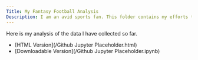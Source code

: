 ```yaml
---
Title: My Fantasy Football Analysis
Description: I am an avid sports fan. This folder contains my efforts to apply what I learn in school torwards one of my biggest hobbies: Fantasy Football.
--- 
```

Here is my analysis of the data I have collected so far.
- [HTML Version](/Github Jupyter Placeholder.html)
- [Downloadable Version](/Github Jupyter Placeholder.ipynb)
